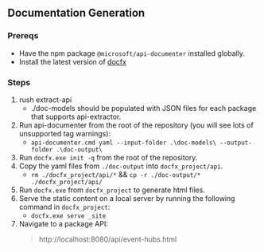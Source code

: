## Documentation Generation

### Prereqs

- Have the npm package `@microsoft/api-documenter` installed globally.
- Install the latest version of [docfx](https://github.com/dotnet/docfx/releases)

### Steps

1. rush extract-api
   - ./doc-models should be populated with JSON files for each package that supports api-extractor.
2. Run api-documenter from the root of the repository (you will see lots of unsupported tag warnings):
   - `api-documenter.cmd yaml --input-folder .\doc-models\ --output-folder .\doc-output\`
3. Run `docfx.exe init -q` from the root of the repository.
4. Copy the yaml files from `./doc-output` into `docfx_project/api`.
   - `rm ./docfx_project/api/*` && `cp -r ./doc-output/* ./docfx_project/api/`
5. Run `docfx.exe` from `docfx_project` to generate html files.
6. Serve the static content on a local server by running the following command in `docfx_project`:
   - `docfx.exe serve _site`
7. Navigate to a package API:
   > http://localhost:8080/api/event-hubs.html
